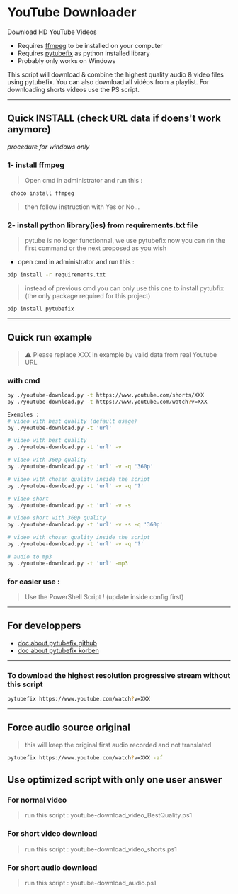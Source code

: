 # YouTube Downloader

Download HD YouTube Videos

- Requires [ffmpeg](https://www.ffmpeg.org/download.html) to be installed on your computer
- Requires [pytubefix](https://github.com/JuanBindez/pytubefix) as python installed library
- Probably only works on Windows

This script will download & combine the highest quality audio & video files using pytubefix.
You can also download all vidéos from a playlist.
For downloading shorts videos use the PS script.

---

## Quick INSTALL (check URL data if doens't work anymore)
*procedure for windows only*

### 1- install ffmpeg
> Open cmd in administrator and run this :
```bash
 choco install ffmpeg
```
> then follow instruction with Yes or No...
### 2- install python library(ies) from requirements.txt file
> pytube is no loger functionnal, we use pytubefix now
> you can rin the first command or the next proposed as you wish
- open cmd in administrator and run this :
```bash
pip install -r requirements.txt
```
> instead of previous cmd you can only use this one to install pytubfix (the only package required for this project)
```bash
pip install pytubefix
```

---

## Quick run example
> ⚠️ Please replace XXX in example by valid data from real Youtube URL
### with cmd
```bash
py ./youtube-download.py -t https://www.youtube.com/shorts/XXX
py ./youtube-download.py -t https://www.youtube.com/watch?v=XXX

Exemples :
# video with best quality (default usage)
py ./youtube-download.py -t 'url'

# video with best quality
py ./youtube-download.py -t 'url' -v

# video with 360p quality
py ./youtube-download.py -t 'url' -v -q '360p'

# video with chosen quality inside the script
py ./youtube-download.py -t 'url' -v -q '?'

# video short
py ./youtube-download.py -t 'url' -v -s

# video short with 360p quality
py ./youtube-download.py -t 'url' -v -s -q '360p'

# video with chosen quality inside the script
py ./youtube-download.py -t 'url' -v -q '?'

# audio to mp3
py ./youtube-download.py -t 'url' -mp3
```
### for easier use :
> Use the PowerShell Script ! (update inside config first)

---

## For developpers

- [doc about pytubefix github](https://github.com/JuanBindez/pytubefix)
- [doc about pytubefix korben](https://korben.info/pytubefix-telechargement-videos-youtube-python.html)

---

### To download the highest resolution progressive stream without this script
```bash
pytubefix https://www.youtube.com/watch?v=XXX
```

---

## Force audio source original
> this will keep the original first audio recorded and not translated
```bash
pytubefix https://www.youtube.com/watch?v=XXX -af
```

## Use optimized script with only one user answer
### For normal video
> run this script : youtube-download_video_BestQuality.ps1
### For short video download
> run this script : youtube-download_video_shorts.ps1
### For short audio download
> run this script : youtube-download_audio.ps1
